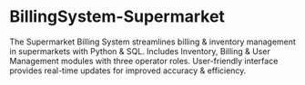 # BillingSystem-Supermarket
The Supermarket Billing System streamlines billing &amp; inventory management in supermarkets with Python &amp; SQL. Includes Inventory, Billing &amp; User Management modules with three operator roles. User-friendly interface provides real-time updates for improved accuracy &amp; efficiency.
